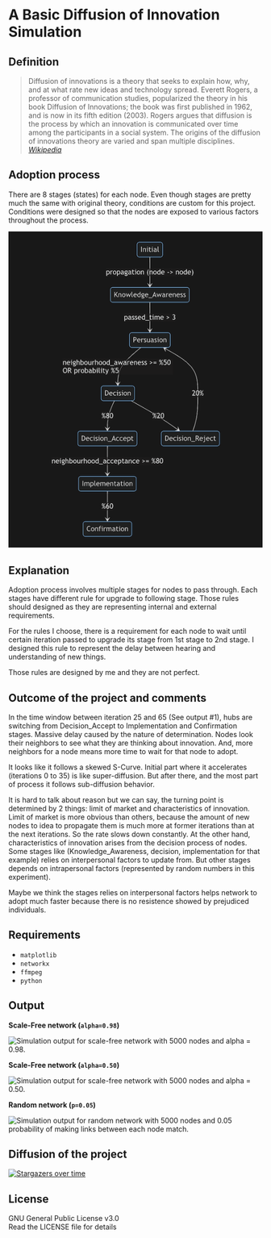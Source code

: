 # A Basic Diffusion of Innovation Simulation

## Definition

> Diffusion of innovations is a theory that seeks to explain how, why, and at what rate new ideas and technology spread. Everett Rogers, a professor of communication studies, popularized the theory in his book Diffusion of Innovations; the book was first published in 1962, and is now in its fifth edition (2003). Rogers argues that diffusion is the process by which an innovation is communicated over time among the participants in a social system. The origins of the diffusion of innovations theory are varied and span multiple disciplines. [_Wikipedia_](https://en.wikipedia.org/wiki/Diffusion_of_innovations)

## Adoption process

There are 8 stages (states) for each node. Even though stages are pretty much the same with original theory, conditions are custom for this project. Conditions were designed so that the nodes are exposed to various factors throughout the process.

![State diagram which describes the stages used in application and flow between them](images/diagram.png)

## Explanation

Adoption process involves multiple stages for nodes to pass through. Each stages have different rule for upgrade to following stage. Those rules should designed as they are representing internal and external requirements.

For the rules I choose, there is a requirement for each node to wait until certain iteration passed to upgrade its stage from 1st stage to 2nd stage. I designed this rule to represent the delay between hearing and understanding of new things.

Those rules are designed by me and they are not perfect.

## Outcome of the project and comments

In the time window between iteration 25 and 65 (See output #1), hubs are switching from Decision_Accept to Implementation and Confirmation stages. Massive delay caused by the nature of determination. Nodes look their neighbors to see what they are thinking about innovation. And, more neighbors for a node means more time to wait for that node to adopt.

It looks like it follows a skewed S-Curve. Initial part where it accelerates (iterations 0 to 35) is like super-diffusion. But after there, and the most part of process it follows sub-diffusion behavior.

It is hard to talk about reason but we can say, the turning point is determined by 2 things: limit of market and characteristics of innovation. Limit of market is more obvious than others, because the amount of new nodes to idea to propagate them is much more at former iterations than at the next iterations. So the rate slows down constantly. At the other hand, characteristics of innovation arises from the decision process of nodes. Some stages like (Knowledge_Awareness, decision, implementation for that example) relies on interpersonal factors to update from. But other stages depends on intrapersonal factors (represented by random numbers in this experiment).

Maybe we think the stages relies on interpersonal factors helps network to adopt much faster because there is no resistence showed by prejudiced individuals.

## Requirements

-   `matplotlib`
-   `networkx`
-   `ffmpeg`
-   `python`

## Output

**Scale-Free network (`alpha=0.98`)**

![Simulation output for scale-free network with 5000 nodes and alpha = 0.98.](images/scale_free_n_5000_a_098.gif)

**Scale-Free network (`alpha=0.50`)**

![Simulation output for scale-free network with 5000 nodes and alpha = 0.50.](images/scale_free_n_5000_a_050.gif)

**Random network (`p=0.05`)**

![Simulation output for random network with 5000 nodes and 0.05 probability of making links between each node match.](images/random_n_500.gif)

## Diffusion of the project

[![Stargazers over time](https://starchart.cc/ufukty/diffusion-of-innovation.svg?variant=adaptive)](https://starchart.cc/ufukty/diffusion-of-innovation)

## License

GNU General Public License v3.0  
Read the LICENSE file for details
